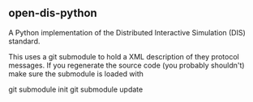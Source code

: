 ## open-dis-python

A Python implementation of the Distributed Interactive Simulation (DIS) standard.

This uses a git submodule to hold a XML description of they protocol messages. If
you regenerate the source code (you probably shouldn't) make sure the submodule
is loaded with

git submodule init
git submodule update

